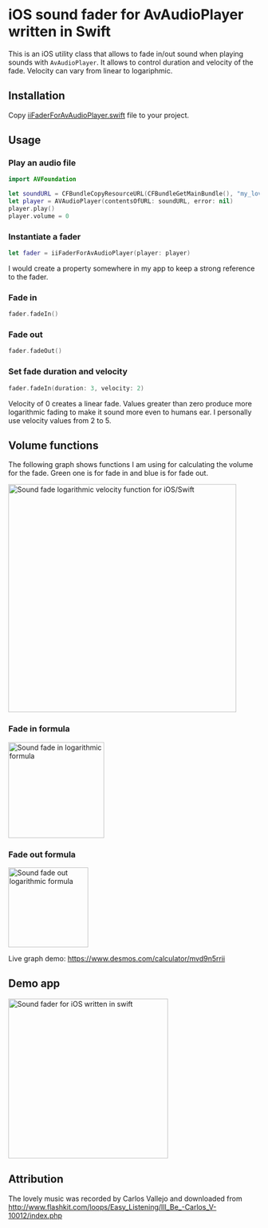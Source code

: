 # iOS sound fader for AvAudioPlayer written in Swift

This is an iOS utility class that allows to fade in/out sound when playing sounds with `AvAudioPlayer`. It allows to control duration and velocity of the fade. Velocity can vary from linear to logariphmic.

## Installation

Copy [iiFaderForAvAudioPlayer.swift](https://raw.githubusercontent.com/evgenyneu/sound-fader-ios/master/FaderForAvAudioPlayer/iiFaderForAvAudioPlayer.swift) file to your project.

## Usage

### Play an audio file

```Swift
import AVFoundation

let soundURL = CFBundleCopyResourceURL(CFBundleGetMainBundle(), "my_lovely_horse.mp3", nil, nil)
let player = AVAudioPlayer(contentsOfURL: soundURL, error: nil)
player.play()
player.volume = 0
```

### Instantiate a fader

```Swift
let fader = iiFaderForAvAudioPlayer(player: player)
```

I would create a property somewhere in my app to keep a strong reference to the fader.

### Fade in

```Swift
fader.fadeIn()
```

### Fade out

```Swift
fader.fadeOut()
```

### Set fade duration and velocity

```Swift
fader.fadeIn(duration: 3, velocity: 2)
```

Velocity of 0 creates a linear fade. Values greater than zero produce more logarithmic fading to make it sound more even to humans ear. I personally use velocity values from 2 to 5.


## Volume functions

The following graph shows functions I am using for calculating the volume for the fade. Green one is for fade in and blue is for fade out.

<img src="https://raw.githubusercontent.com/evgenyneu/sound-fader-ios/master/graphics/ios-fader-formula-graph-logarithmic.png" alt="Sound fade logarithmic velocity function for iOS/Swift" width="457">

### Fade in formula

<img src="https://raw.githubusercontent.com/evgenyneu/sound-fader-ios/master/graphics/audio-fade-in-formula-logarithmic.png" alt="Sound fade in logarithmic formula" width="192">

### Fade out formula

<img src="https://raw.githubusercontent.com/evgenyneu/sound-fader-ios/master/graphics/audio-fade-out-formula-logarithmic.png" alt="Sound fade out logarithmic formula" width="160">

Live graph demo: https://www.desmos.com/calculator/mvd9n5rrii

## Demo app

<img src="https://raw.githubusercontent.com/evgenyneu/sound-fader-ios/master/graphics/sound-fader-ios-swift.png" alt="Sound fader for iOS written in swift" width="320">

## Attribution

The lovely music was recorded by Carlos Vallejo and downloaded from
http://www.flashkit.com/loops/Easy_Listening/Ill_Be_-Carlos_V-10012/index.php
